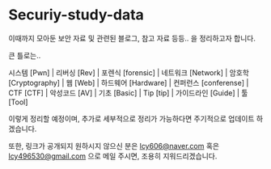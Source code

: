 # Securiy-study-data

이때까지 모아둔 보안 자료 및 관련된 블로그, 참고 자료 등등.. 을 정리하고자 합니다.

큰 틀로는..

시스템 [Pwn] | 리버싱 [Rev] | 포렌식 [forensic] | 네트워크 [Network] | 암호학 [Cryptography] | 웹 [Web] |
하드웨어 [Hardware] | 컨퍼런스 [conferense] | CTF [CTF] | 악성코드 [AV] | 기초 [Basic] | Tip [tip] | 가이드라인 [Guide] | 툴 [Tool]

이렇게 정리할 예정이며, 추가로 세부적으로 정리가 가능하다면 주기적으로 업데이트 하겠습니다.

또한, 링크가 공개되지 원하시지 않으신 분은 lcy606@naver.com 혹은 lcy496530@gmail.com 으로 메일 주시면, 조용히 지워드리겠습니다.
